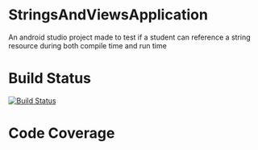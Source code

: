 # StringsAndViewsApplication
An android studio project made to test if a student can reference a string resource during both compile time and run time

# Build Status
[![Build Status](https://app.bitrise.io/app/23d48c2954cc7472/status.svg?token=zEMpl0yU0zwMQdENyU90rw)](https://app.bitrise.io/app/23d48c2954cc7472)

# Code Coverage
